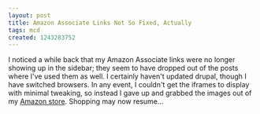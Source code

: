 ```yaml
---
layout: post
title: Amazon Associate Links Not So Fixed, Actually
tags: mcd
created: 1243283752
---
```

I noticed a while back that my Amazon Associate links were no longer showing up in the sidebar; they seem to have dropped out of the posts where I've used them as well.  I certainly haven't updated drupal, though I have switched browsers.  In any event, I couldn't get the iframes to display with minimal tweaking, so instead I gave up and grabbed the images out of my [Amazon store](http://astore.amazon.com/mcdema-20).  Shopping may now resume...
